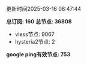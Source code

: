 更新时间2025-03-16 08:47:44

**总订阅: 160**
**总节点: 36808**
- vless节点: 9067
- hysteria2节点: 2

**google ping有效节点: 753**
